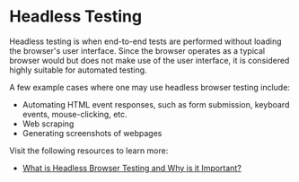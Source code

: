 # Headless Testing

Headless testing is when end-to-end tests are performed without loading the browser's user interface. Since the browser operates as a typical browser would but does not make use of the user interface, it is considered highly suitable for automated testing.

A few example cases where one may use headless browser testing include:

- Automating HTML event responses, such as form submission, keyboard events, mouse-clicking, etc.
- Web scraping
- Generating screenshots of webpages

Visit the following resources to learn more:

- [What is Headless Browser Testing and Why is it Important?](https://www.browserstack.com/guide/what-is-headless-browser-testing)